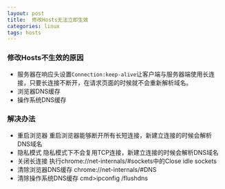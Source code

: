 ```yaml
---
layout: post
title:  修改Hosts无法立即生效
categories: linux
tags: hosts
---
```


### 修改Hosts不生效的原因

- 服务器在响应头设置`Connection:keep-alive`让客户端与服务器端使用长连接，只要长连接不断开，在请求页面的时候就不会重新解析域名。
- 浏览器DNS缓存
- 操作系统DNS缓存

### 解决办法

- 重启浏览器			重启浏览器能够断开所有长短连接，新建立连接的时候会解析DNS域名
- 隐私模式				隐私模式下不会复用TCP连接，新建立连接的时候会解析DNS域名
- 关闭长连接			执行chrome://net-internals/#sockets中的Close idle sockets
- 清除浏览器DNS缓存      chrome://net-internals/#DNS
- 清除操作系统DNS缓存    cmd>ipconfig /flushdns
